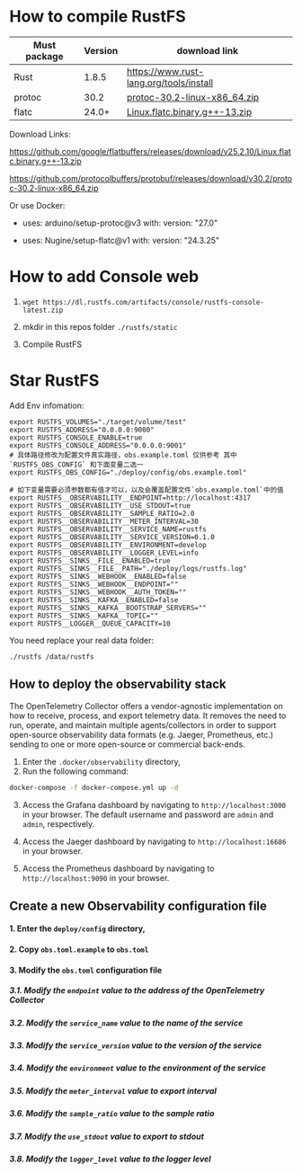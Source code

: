 # How to compile RustFS

| Must package | Version | download link                                                                                                                    |
|--------------|---------|----------------------------------------------------------------------------------------------------------------------------------|
| Rust         | 1.8.5   | https://www.rust-lang.org/tools/install                                                                                          |
| protoc       | 30.2    | [protoc-30.2-linux-x86_64.zip](https://github.com/protocolbuffers/protobuf/releases/download/v30.2/protoc-30.2-linux-x86_64.zip) |
| flatc        | 24.0+   | [Linux.flatc.binary.g++-13.zip](https://github.com/google/flatbuffers/releases/download/v25.2.10/Linux.flatc.binary.g++-13.zip)  |

Download Links:

https://github.com/google/flatbuffers/releases/download/v25.2.10/Linux.flatc.binary.g++-13.zip

https://github.com/protocolbuffers/protobuf/releases/download/v30.2/protoc-30.2-linux-x86_64.zip

Or use Docker:

- uses: arduino/setup-protoc@v3
  with:
  version: "27.0"

- uses: Nugine/setup-flatc@v1
  with:
  version: "24.3.25"

# How to add Console web

1. `wget https://dl.rustfs.com/artifacts/console/rustfs-console-latest.zip`

2. mkdir in this repos folder `./rustfs/static`

3. Compile RustFS

# Star RustFS

Add Env infomation:

```
export RUSTFS_VOLUMES="./target/volume/test"
export RUSTFS_ADDRESS="0.0.0.0:9000"
export RUSTFS_CONSOLE_ENABLE=true
export RUSTFS_CONSOLE_ADDRESS="0.0.0.0:9001"
# 具体路径修改为配置文件真实路径，obs.example.toml 仅供参考 其中`RUSTFS_OBS_CONFIG` 和下面变量二选一
export RUSTFS_OBS_CONFIG="./deploy/config/obs.example.toml"

# 如下变量需要必须参数都有值才可以，以及会覆盖配置文件`obs.example.toml`中的值
export RUSTFS__OBSERVABILITY__ENDPOINT=http://localhost:4317
export RUSTFS__OBSERVABILITY__USE_STDOUT=true
export RUSTFS__OBSERVABILITY__SAMPLE_RATIO=2.0
export RUSTFS__OBSERVABILITY__METER_INTERVAL=30
export RUSTFS__OBSERVABILITY__SERVICE_NAME=rustfs
export RUSTFS__OBSERVABILITY__SERVICE_VERSION=0.1.0
export RUSTFS__OBSERVABILITY__ENVIRONMENT=develop
export RUSTFS__OBSERVABILITY__LOGGER_LEVEL=info
export RUSTFS__SINKS__FILE__ENABLED=true
export RUSTFS__SINKS__FILE__PATH="./deploy/logs/rustfs.log"
export RUSTFS__SINKS__WEBHOOK__ENABLED=false
export RUSTFS__SINKS__WEBHOOK__ENDPOINT=""
export RUSTFS__SINKS__WEBHOOK__AUTH_TOKEN=""
export RUSTFS__SINKS__KAFKA__ENABLED=false
export RUSTFS__SINKS__KAFKA__BOOTSTRAP_SERVERS=""
export RUSTFS__SINKS__KAFKA__TOPIC=""
export RUSTFS__LOGGER__QUEUE_CAPACITY=10
```

You need replace your real data folder:

```
./rustfs /data/rustfs
```

## How to deploy the observability stack

The OpenTelemetry Collector offers a vendor-agnostic implementation on how to receive, process, and export telemetry
data. It removes the need to run, operate, and maintain multiple agents/collectors in order to support open-source
observability data formats (e.g. Jaeger, Prometheus, etc.) sending to one or more open-source or commercial back-ends.

1. Enter the `.docker/observability` directory,
2. Run the following command:

```bash
docker-compose -f docker-compose.yml up -d
```

3. Access the Grafana dashboard by navigating to `http://localhost:3000` in your browser. The default username and
   password are `admin` and `admin`, respectively.

4. Access the Jaeger dashboard by navigating to `http://localhost:16686` in your browser.

5. Access the Prometheus dashboard by navigating to `http://localhost:9090` in your browser.

## Create a new Observability configuration file

#### 1. Enter the `deploy/config` directory,

#### 2. Copy `obs.toml.example` to `obs.toml`

#### 3. Modify the `obs.toml` configuration file

##### 3.1. Modify the `endpoint` value to the address of the OpenTelemetry Collector

##### 3.2. Modify the `service_name` value to the name of the service

##### 3.3. Modify the `service_version` value to the version of the service

##### 3.4. Modify the `environment` value to the environment of the service

##### 3.5. Modify the `meter_interval` value to export interval

##### 3.6. Modify the `sample_ratio` value to the sample ratio

##### 3.7. Modify the `use_stdout` value to export to stdout

##### 3.8. Modify the `logger_level` value to the logger level


